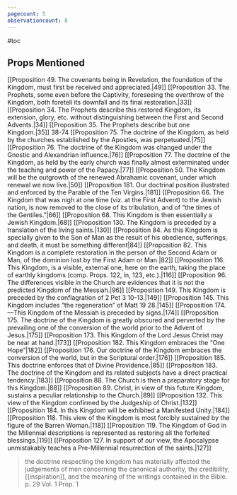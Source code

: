 ```yaml
---
pagecount: 5
observationcount: 8
---
```

#toc
## Props Mentioned
[[Proposition 49. The covenants being in Revelation, the foundation of the Kingdom, must first be received and appreciated.|49]] [[Proposition 33. The Prophets, some even before the Captivity, foreseeing the overthrow of the Kingdom, both foretell its downfall and its final restoration.|33]] [[Proposition 34. The Prophets describe this restored Kingdom, its extension, glory, etc. without distinguishing between the First and Second Advents.|34]] [[Proposition 35. The Prophets describe but one Kingdom.|35]] 38-74 [[Proposition 75. The doctrine of the Kingdom, as held by the churches established by the Apostles, was perpetuated.|75]] [[Proposition 76. The doctrine of the Kingdom was changed under the Gnostic and Alexandrian influence.|76]] [[Proposition 77. The doctrine of the Kingdom, as held by the early church was finally almost exterminated under the teaching and power of the Papacy.|77]] [[Proposition 50. The Kingdom will be the outgrowth of the renewed Abrahamic covenant, under which renewal we now live.|50]] [[Proposition 181. Our doctrinal position illustrated and enforced by the Parable of the Ten Virgins.|181]] [[Proposition 66. The Kingdom that was nigh at one time (viz.  at the First Advent) to the Jewish nation, is now removed to the close of its tribulation, and of “the times of the Gentiles.”|66]] [[Proposition 68. This Kingdom is then essentially a Jewish Kingdom.|68]] [[Proposition 130. The Kingdom is preceded by a translation of the living saints.|130]] [[Proposition 84. As this Kingdom is specially given to the Son of Man as the result of his obedience, sufferings, and death, it must be something different|84]] [[Proposition 82. This Kingdom is a complete restoration in the person of the Second Adam or Man, of the dominion lost by the First Adam or Man.|82]] [[Proposition 116. This Kingdom, is a visible, external one, here on the earth, taking the place of earthly kingdoms (comp. Props. 122, in, 123, etc.).|116]] [[Proposition 96. The differences visible in the Church are evidences that it is not the predicted Kingdom of the Messiah.|96]] [[Proposition 149. This Kingdom is preceded by the conflagration of 2 Pet 3 10-13.|149]] [[Proposition 145. This Kingdom includes “the regeneration” of Matt 19 28.|145]] [[Proposition 174.—This Kingdom of the Messiah is preceded by signs.|174]] [[Proposition 175. The doctrine of the Kingdom is greatly obscured and perverted by the prevailing one of the conversion of the world prior to the Advent of Jesus.|175]] [[Proposition 173. This Kingdom of the Lord Jesus Christ may be near at hand.|173]] [[Proposition 182. This Kingdom embraces the “One Hope”|182]] [[Proposition 176. Our doctrine of the Kingdom embraces the conversion of the world, but in the Scriptural order.|176]] [[Proposition 185. This doctrine enforces that of Divine Providence.|85]] [[Proposition 183. The doctrine of the Kingdom and its related subjects have a direct practical tendency.|183]]  [[Proposition 88. The Church is then a preparatory stage for this Kingdom.|88]] [[Proposition 89. Christ, in view of this future Kingdom, sustains a peculiar relationship to the Church.|89]] [[Proposition 132. This view of the Kingdom confirmed by the Judgeship of Christ.|132]] [[Proposition 184. In this Kingdom will be exhibited a Manifested Unity.|184]] [[Proposition 118. This view of the Kingdom is most forcibly sustained by the figure of the Barren Woman.|118]] [[Proposition 119. The Kingdom of God in the Millennial descriptions is represented as restoring all the forfeited blessings.|119]] [[Proposition 127. In support of our view, the Apocalypse unmistakably teaches a Pre-Millennial resurrection of the saints.|127]]


> the doctrine respecting the kingdom has materially affected the judgements of men concerning the canonical authority, the credibility, [[inspiration]], and the meaning of the writings contained in the Bible.
> p. 29 Vol. 1 Prop. 1

